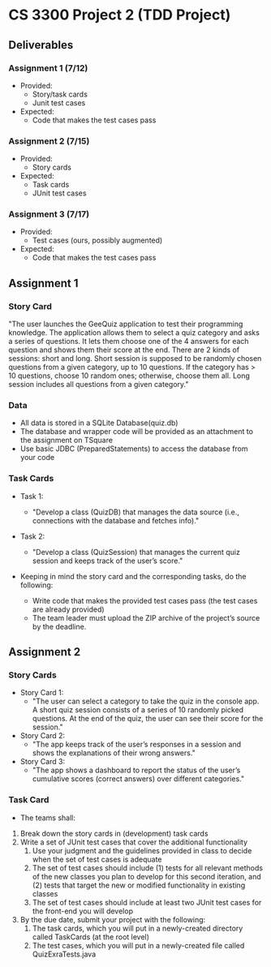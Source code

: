 # CS 3300 Project 2 (TDD Project)

## Deliverables
### Assignment 1  (7/12)
* Provided:
  * Story/task cards
  * Junit test cases
* Expected:
  * Code that makes the test cases
pass

### Assignment 2  (7/15)
* Provided:
  * Story cards
* Expected:
  * Task cards
  * JUnit test cases
  
### Assignment 3  (7/17)
* Provided:
  * Test cases (ours, possibly augmented)
* Expected:
  * Code that makes the test cases
pass

##
## Assignment 1
### Story Card
  "The user launches the GeeQuiz application to
test their programming knowledge. The
application allows them to select a quiz
category and asks a series of questions. It
lets them choose one of the 4 answers for
each question and shows them their score at
the end. 
There are 2 kinds of sessions: short and long.
Short session is supposed to be randomly
chosen questions from a given category, up to
10 questions. If the category has > 10
questions, choose 10 random ones; otherwise,
choose them all.
Long session includes all questions from a
given category."

### Data
* All data is stored in a SQLite Database(quiz.db)
* The database and wrapper code will be provided
as an attachment to the assignment on TSquare
* Use basic JDBC (PreparedStatements) to
access the database from your code

### Task Cards
* Task 1: 
  * "Develop a class (QuizDB) that
manages the data source (i.e., connections
with the database and fetches info)."
* Task 2: 
  * "Develop a class (QuizSession) that
manages the current quiz session and keeps
track of the user’s score."

* Keeping in mind the story card and
the corresponding tasks, do the
following:
  * Write code that makes the provided
test cases pass (the test cases are
already provided)
  * The team leader must upload the ZIP
archive of the project’s source by the
deadline.


##
## Assignment 2
### Story Cards
* Story Card 1:
  * "The user can select a category to take the quiz in the 
console app. A short quiz session consists of a series of
10 randomly picked questions. At the end of the quiz,
the user can see their score for the session."
* Story Card 2:
  * "The app keeps track of the user’s responses in a
session and shows the explanations of their wrong
answers."
* Story Card 3:
  * "The app shows a dashboard to report the status of the
user’s cumulative scores (correct answers) over
different categories."

### Task Card
* The teams shall:
 1. Break down the story cards in (development) task
cards
 2. Write a set of JUnit test cases that cover the
additional functionality
     1. Use your judgment and the guidelines provided in class to
decide when the set of test cases is adequate
     2. The set of test cases should include (1) tests for all
relevant methods of the new classes you plan to develop for
this second iteration, and (2) tests that target the new or
modified functionality in existing classes
     3. The set of test cases should include at least two JUnit test cases for the front-end you will develop
 3. By the due date, submit your project with the
following:
     1. The task cards, which you will put in a newly-created directory called TaskCards (at the root level)
     2. The test cases, which you will put in a newly-created file
called QuizExraTests.java

